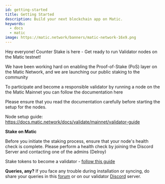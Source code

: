 ```yaml
---
id: getting-started
title: Getting Started
description: Build your next blockchain app on Matic.
keywords:
  - docs
  - matic
image: https://matic.network/banners/matic-network-16x9.png 
---
```

Hey everyone! Counter Stake is here - Get ready to run Validator nodes on the Matic testnet!

We have been working hard on enabling the Proof-of-Stake (PoS) layer on the Matic Network, and we are launching our public  staking to the community

To participate and become a responsible validator by running a node on the the Matic Mainnet you can follow the documentation here

Please ensure that you read the documentation carefully before starting the setup for the nodes.

Node setup guide: https://docs.matic.network/docs/validate/mainnet/validator-guide

**Stake on Matic**

Before you initiate the staking process, ensure that your node's health check is complete. Please perform a health check by joining the Discord Server and contacting one of the admins (Delroy)

Stake tokens to become a validator - [follow this guide](https://docs.matic.network/docs/validate/mainnet/stake-on-matic)


**Queries, any?**
If you face any trouble during installation or syncing, do share your queries in this [forum](https://forum.matic.network) or on our validator [Discord](https://discord.gg/XvpHAxZ) server.  
